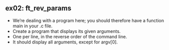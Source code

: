 ## ex02: ft_rev_params ##

- We’re dealing with a program here; you should therefore have a function main in your .c file.
- Create a program that displays its given arguments.
- One per line, in the reverse order of the command line.
- It should display all arguments, except for argv[0].